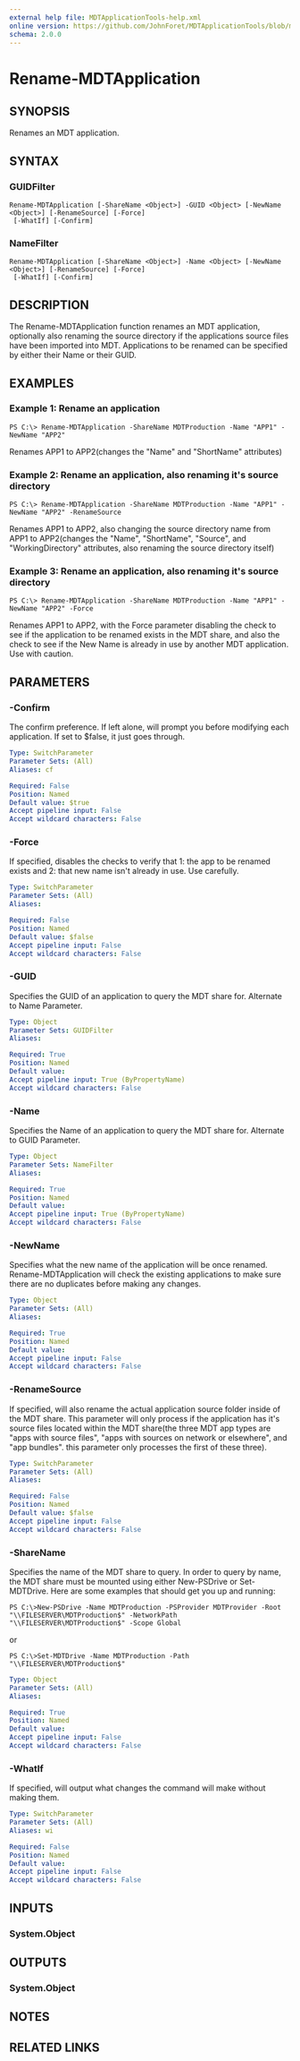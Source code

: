 ```yaml
---
external help file: MDTApplicationTools-help.xml
online version: https://github.com/JohnForet/MDTApplicationTools/blob/master/docs/Rename-MDTApplication.md
schema: 2.0.0
---
```


# Rename-MDTApplication
## SYNOPSIS
Renames an MDT application.

## SYNTAX

### GUIDFilter
```
Rename-MDTApplication [-ShareName <Object>] -GUID <Object> [-NewName <Object>] [-RenameSource] [-Force]
 [-WhatIf] [-Confirm]
```

### NameFilter
```
Rename-MDTApplication [-ShareName <Object>] -Name <Object> [-NewName <Object>] [-RenameSource] [-Force]
 [-WhatIf] [-Confirm]
```

## DESCRIPTION
The Rename-MDTApplication function renames an MDT application, optionally also renaming the source directory if the applications source files have been imported into MDT. Applications to be renamed can be specified by either their Name or their GUID.

## EXAMPLES

### Example 1: Rename an application
```
PS C:\> Rename-MDTApplication -ShareName MDTProduction -Name "APP1" -NewName "APP2"
```

Renames APP1 to APP2(changes the "Name" and "ShortName" attributes)
### Example 2: Rename an application, also renaming it's source directory
```
PS C:\> Rename-MDTApplication -ShareName MDTProduction -Name "APP1" -NewName "APP2" -RenameSource
```

Renames APP1 to APP2, also changing the source directory name from APP1 to APP2(changes the "Name", "ShortName", "Source", and "WorkingDirectory" attributes, also renaming the source directory itself)
### Example 3: Rename an application, also renaming it's source directory
```
PS C:\> Rename-MDTApplication -ShareName MDTProduction -Name "APP1" -NewName "APP2" -Force
```

Renames APP1 to APP2, with the Force parameter disabling the check to see if the application to be renamed exists in the MDT share, and also the check to see if the New Name is already in use by another MDT application. Use with caution.

## PARAMETERS

### -Confirm
The confirm preference. If left alone, will prompt you before modifying each application. If set to $false, it just goes through.

```yaml
Type: SwitchParameter
Parameter Sets: (All)
Aliases: cf

Required: False
Position: Named
Default value: $true
Accept pipeline input: False
Accept wildcard characters: False
```

### -Force
If specified, disables the checks to verify that 1: the app to be renamed exists and 2: that new name isn't already in use. Use carefully.

```yaml
Type: SwitchParameter
Parameter Sets: (All)
Aliases:

Required: False
Position: Named
Default value: $false
Accept pipeline input: False
Accept wildcard characters: False
```

### -GUID
Specifies the GUID of an application to query the MDT share for. Alternate to Name Parameter.

```yaml
Type: Object
Parameter Sets: GUIDFilter
Aliases:

Required: True
Position: Named
Default value:
Accept pipeline input: True (ByPropertyName)
Accept wildcard characters: False
```

### -Name
Specifies the Name of an application to query the MDT share for. Alternate to GUID Parameter.

```yaml
Type: Object
Parameter Sets: NameFilter
Aliases:

Required: True
Position: Named
Default value:
Accept pipeline input: True (ByPropertyName)
Accept wildcard characters: False
```

### -NewName
Specifies what the new name of the application will be once renamed. Rename-MDTApplication will check the existing applications to make sure there are no duplicates before making any changes.

```yaml
Type: Object
Parameter Sets: (All)
Aliases:

Required: True
Position: Named
Default value:
Accept pipeline input: False
Accept wildcard characters: False
```

### -RenameSource
If specified, will also rename the actual application source folder inside of the MDT share. This parameter will only process if the application has it's source files located within the MDT share(the three MDT app types are "apps with source files", "apps with sources on network or elsewhere", and "app bundles". this parameter only processes the first of these three).

```yaml
Type: SwitchParameter
Parameter Sets: (All)
Aliases:

Required: False
Position: Named
Default value: $false
Accept pipeline input: False
Accept wildcard characters: False
```

### -ShareName
Specifies the name of the MDT share to query. In order to query by name, the MDT share must be mounted using either New-PSDrive or Set-MDTDrive. Here are some examples that should get you up and running:

`PS C:\>New-PSDrive -Name MDTProduction -PSProvider MDTProvider -Root "\\FILESERVER\MDTProduction$" -NetworkPath "\\FILESERVER\MDTProduction$" -Scope Global`

or

`PS C:\>Set-MDTDrive -Name MDTProduction -Path "\\FILESERVER\MDTProduction$"`

```yaml
Type: Object
Parameter Sets: (All)
Aliases:

Required: True
Position: Named
Default value:
Accept pipeline input: False
Accept wildcard characters: False
```

### -WhatIf
If specified, will output what changes the command will make without making them.

```yaml
Type: SwitchParameter
Parameter Sets: (All)
Aliases: wi

Required: False
Position: Named
Default value:
Accept pipeline input: False
Accept wildcard characters: False
```

## INPUTS

### System.Object


## OUTPUTS

### System.Object

## NOTES

## RELATED LINKS
